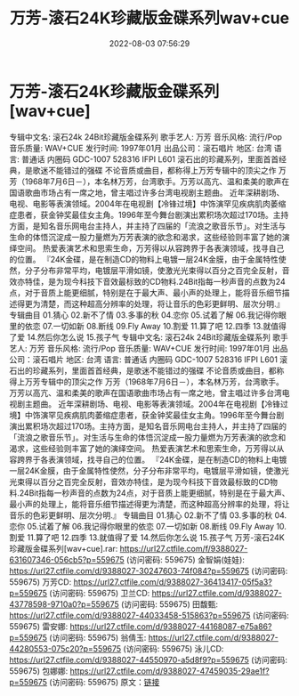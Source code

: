 ﻿---
title: 万芳-滚石24K珍藏版金碟系列wav+cue
date: 2022-08-03 07:56:29
categories: WAV车载音乐、镜像
tags: 华语中文
---
# 万芳-滚石24K珍藏版金碟系列[wav+cue]

专辑中文名: 滚石24k 24Bit珍藏版金碟系列
歌手艺人: 万芳
音乐风格: 流行/Pop
音乐质量: WAV+CUE
发行时间: 1997年01月
出品公司：滚石唱片
地区: 台湾
语言: 普通话
内圈码 GDC-1007 528316 IFPI L601
滚石出的珍藏系列，里面首首经典，是歌迷不能错过的强碟
不论音质或曲目，都称得上万芳专辑中的顶尖之作
万芳（1968年7月6日－），本名林万芳，台湾歌手。万芳以高亢、温和柔美的歌声在国语歌曲市场占有一席之地，曾主唱过许多台湾电视剧主题曲。
近年深耕剧场、电视、电影等表演领域。2004年在电视剧【冷锋过境】中饰演罕见疾病肌肉萎缩症患者，获金钟奖最佳女主角。1996年至今舞台剧演出累积场次超过170场。主持方面，是知名音乐网电台主持人，并主持了四届的「流浪之歌音乐节」。对生活与生命的体悟沉淀成一股力量燃为万芳表演的欲念和渴求，这些经验则丰富了她的演绎空间。
热爱表演艺术和思索生命，万芳得以从容跨界于各表演领域，找寻自己的位置。
『24K金碟，是在制造CD的物料上电镀一层24K金膜，由于金属特性使然，分子分布非常平均，电镀层平滑如镜，使激光光束得以百分之百完全反射，音效亦特佳，是为现今科技下音效最标致的CD物料.24Bit指每一秒声音的点数为24点，对于音质上能更细腻，特别是在于最大声、最小声的处理上，能将音乐细节描述得更为清楚，而这种超高分辨率的处理，将让音乐的色彩更鲜明、层次分明.』
专辑曲目
01.猜心
02.新不了情
03.多事的秋
04.恋你
05.试着了解
06.我记得你眼里的依恋
07.一切如新
08.断线
09.Fly Away
10.割爱
11.算了吧
12.四季
13.就值得了爱
14.然后你怎么说
15.孩子气
专辑中文名: 滚石24k 24Bit珍藏版金碟系列
歌手艺人: 万芳
音乐风格: 流行/Pop
音乐质量: WAV+CUE
发行时间: 1997年01月
出品公司：滚石唱片
地区: 台湾
语言: 普通话
内圈码 GDC-1007 528316 IFPI L601
滚石出的珍藏系列，里面首首经典，是歌迷不能错过的强碟
不论音质或曲目，都称得上万芳专辑中的顶尖之作
万芳（1968年7月6日－），本名林万芳，台湾歌手。万芳以高亢、温和柔美的歌声在国语歌曲市场占有一席之地，曾主唱过许多台湾电视剧主题曲。
近年深耕剧场、电视、电影等表演领域。2004年在电视剧【冷锋过境】中饰演罕见疾病肌肉萎缩症患者，获金钟奖最佳女主角。1996年至今舞台剧演出累积场次超过170场。主持方面，是知名音乐网电台主持人，并主持了四届的「流浪之歌音乐节」。对生活与生命的体悟沉淀成一股力量燃为万芳表演的欲念和渴求，这些经验则丰富了她的演绎空间。
热爱表演艺术和思索生命，万芳得以从容跨界于各表演领域，找寻自己的位置。
『24K金碟，是在制造CD的物料上电镀一层24K金膜，由于金属特性使然，分子分布非常平均，电镀层平滑如镜，使激光光束得以百分之百完全反射，音效亦特佳，是为现今科技下音效最标致的CD物料.24Bit指每一秒声音的点数为24点，对于音质上能更细腻，特别是在于最大声、最小声的处理上，能将音乐细节描述得更为清楚，而这种超高分辨率的处理，将让音乐的色彩更鲜明、层次分明.』
专辑曲目
01.猜心
02.新不了情
03.多事的秋
04.恋你
05.试着了解
06.我记得你眼里的依恋
07.一切如新
08.断线
09.Fly Away
10.割爱
11.算了吧
12.四季
13.就值得了爱
14.然后你怎么说
15.孩子气
万芳-滚石24K珍藏版金碟系列[wav+cue].rar: https://url27.ctfile.com/f/9388027-631607346-056cb5?p=559675
(访问密码: 559675)
金智娟(娃娃): https://url27.ctfile.com/d/9388027-30247603-74f084?p=559675
(访问密码: 559675)
万芳CD: https://url27.ctfile.com/d/9388027-36413417-05f5a3?p=559675
(访问密码: 559675)
卫兰CD: https://url27.ctfile.com/d/9388027-43778598-9710a0?p=559675
(访问密码: 559675)
田馥甄: https://url27.ctfile.com/d/9388027-44033458-515863?p=559675
(访问密码: 559675)
雷安娜: https://url27.ctfile.com/d/9388027-44168087-e75a86?p=559675
(访问密码: 559675)
翁倩玉: https://url27.ctfile.com/d/9388027-44280553-075c20?p=559675
(访问密码: 559675)
泳儿CD: https://url27.ctfile.com/d/9388027-44550970-a5d8f9?p=559675
(访问密码: 559675)
包娜娜: https://url27.ctfile.com/d/9388027-47459035-29ae1f?p=559675
(访问密码: 559675)
原文：[链接](https://blog.sina.com.cn/s/blog_1647c7e7601030yoj.html)